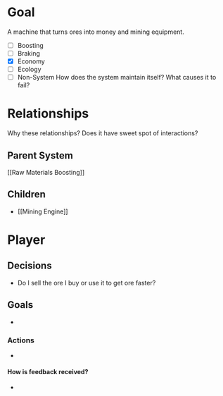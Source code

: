 # Goal
A machine that turns ores into money and mining equipment.
- [ ] Boosting
- [ ] Braking
- [x] Economy
- [ ] Ecology
- [ ] Non-System
How does the system maintain itself? What causes it to fail?
# Relationships
Why these relationships?
Does it have sweet spot of interactions?
## Parent System
[[Raw Materials Boosting]]
## Children
- [[Mining Engine]]
# Player
## Decisions
- Do I sell the ore I buy or use it to get ore faster?
## Goals
- 
### Actions
- 
#### How is feedback received?
- 
